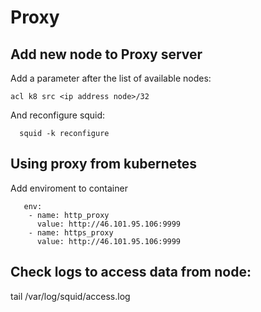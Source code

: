 # Proxy

## Add new node to Proxy server

Add a parameter after the list of available nodes:
```squid
acl k8 src <ip address node>/32
```
And reconfigure squid:
```squid
  squid -k reconfigure
```
## Using proxy from kubernetes

Add enviroment to container

```kubernetes
   env:
    - name: http_proxy
      value: http://46.101.95.106:9999
    - name: https_proxy
      value: http://46.101.95.106:9999
```
## Check logs to access data from node:
  tail /var/log/squid/access.log